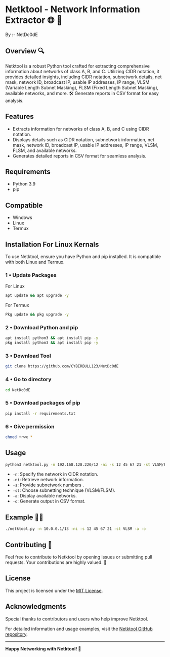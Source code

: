 # Netktool - Network Information Extractor 🌐 🚀
By :- NetDc0dE 


## Overview 🔍

Netktool is a robust Python tool crafted for extracting comprehensive information about networks of class A, B, and C. Utilizing CIDR notation, it provides detailed insights, including CIDR notation, subnetwork details, net mask, network ID, broadcast IP, usable IP addresses, IP range, VLSM (Variable Length Subnet Masking), FLSM (Fixed Length Subnet Masking), available networks, and more. 🛠️ Generate reports in CSV format for easy analysis.

## Features

- Extracts information for networks of class A, B, and C using CIDR notation.
- Displays details such as CIDR notation, subnetwork information, net mask, network ID, broadcast IP, usable IP addresses, IP range, VLSM, FLSM, and available networks.
- Generates detailed reports in CSV format for seamless analysis.

## Requirements
- Python 3.9
- pip

## Compatible
- Windows
- Linux
- Termux


## Installation For Linux Kernals 

To use Netktool, ensure you have Python and pip installed. It is compatible with both Linux and Termux. 
### 1 •  Update Packages 
For Linux
```bash
apt update && apt upgrade -y
```
For Termux 
```bash
Pkg update && pkg upgrade -y
```
### 2 • Download Python and pip 
```bash
apt install python3 && apt install pip -y
pkg install python3 && apt install pip -y
```
### 3 • Download Tool
```bash
git clone https://github.com/CYBERBULL123/NetDc0dE
```
### 4 • Go to directory
```bash
cd NetDc0dE
```
### 5 • Download packages of pip
```bash
pip install -r requirements.txt
```
### 6 • Give permission
```bash
chmod +rwx *
```
## Usage

```bash
python3 netktool.py -n 192.168.128.220/12 -ni -s 12 45 67 21 -st VLSM/FLSM -a -o
```

- `-n`: Specify the network in CIDR notation.
- `-ni`: Retrieve network information.
- `-s`: Provide subnetwork numbers .
- `-st`: Choose subnetting technique (VLSM/FLSM).
- `-a`: Display available networks.
- `-o`: Generate output in CSV format.

## Example 🧑‍💻

```bash
./netktool.py -n 10.0.0.1/13 -ni -s 12 45 67 21 -st VLSM -a -o
```

## Contributing 🎊

Feel free to contribute to Netktool by opening issues or submitting pull requests. Your contributions are highly valued. 🙌

## License

This project is licensed under the [MIT License](LICENSE).

## Acknowledgments

Special thanks to contributors and users who help improve Netktool.

For detailed information and usage examples, visit the [Netktool GitHub repository](https://github.com/CYBERBULL123/NetDc0dE).

---

**Happy Networking with Netktool! 🚀**

